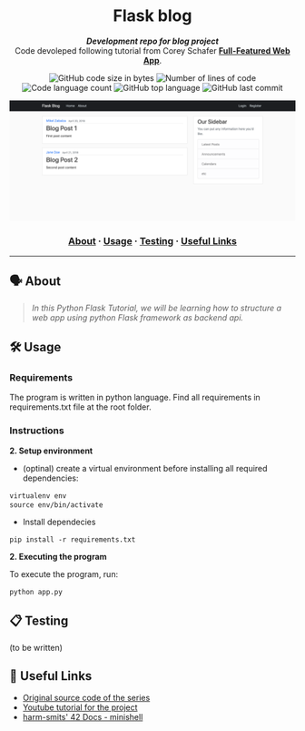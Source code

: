<h1 align="center">
	Flask blog
</h1>

<p align="center">
	<b><i>Development repo for blog project</i></b><br>
	Code devoleped following tutorial from Corey Schafer
    <a href="https://www.youtube.com/watch?v=MwZwr5Tvyxo&list=PL-osiE80TeTs4UjLw5MM6OjgkjFeUxCYH"><b>Full-Featured Web App</b></a>.
</p>

<p align="center">
	<img alt="GitHub code size in bytes" src="https://img.shields.io/github/languages/code-size/api-mzabalza/flaskblog?color=blueviolet" />
	<img alt="Number of lines of code" src="https://img.shields.io/tokei/lines/github/api-mzabalza/flaskblog?color=blueviolet" />
	<img alt="Code language count" src="https://img.shields.io/github/languages/count/api-mzabalza/flaskblog?color=blue" />
	<img alt="GitHub top language" src="https://img.shields.io/github/languages/top/api-mzabalza/flaskblog?color=blue" />
	<img alt="GitHub last commit" src="https://img.shields.io/github/last-commit/api-mzabalza/flaskblog?color=brightgreen" />
</p>

<p align="center"><img  src="readme/pic1.png"></p>


<h3 align="center">
	<a href="#%EF%B8%8F-about">About</a>
	<span> · </span>
	<a href="#%EF%B8%8F-usage">Usage</a>
	<span> · </span>
	<a href="#-testing">Testing</a>
	<span> · </span>
	<a href="#-useful-links">Useful Links</a>
</h3>

---

## 🗣️ About
> _In this Python Flask Tutorial, we will be learning how to structure a web app using python Flask framework as backend api._


## 🛠️ Usage

### Requirements

The program is written in python language. Find all requirements in requirements.txt file at the root folder.

### Instructions

**2. Setup environment**
* (optinal) create a virtual environment before installing all required dependencies:
```shell
virtualenv env
source env/bin/activate
```

* Install dependecies
```shell
pip install -r requirements.txt
```

**2. Executing the program**

To execute the program, run:

```shell
python app.py
```

## 📋 Testing

(to be written)

## 📌 Useful Links

* [Original source code of the series](https://github.com/CoreyMSchafer/code_snippets/tree/master/Python/Flask_Blog)
* [Youtube tutorial for the project](https://www.youtube.com/watch?v=MwZwr5Tvyxo&list=PL-osiE80TeTs4UjLw5MM6OjgkjFeUxCYH)
* [harm-smits' 42 Docs - minishell](https://harm-smits.github.io/42docs/projects/minishell)
